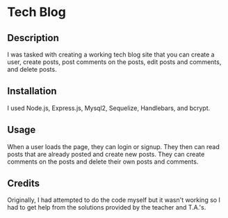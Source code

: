 # Tech Blog

## Description

I was tasked with creating a working tech blog site that you can create a user, create posts, post comments on the posts, edit posts and comments, and delete posts.

## Installation

I used Node.js, Express.js, Mysql2, Sequelize, Handlebars, and bcrypt.

## Usage

When a user loads the page, they can login or signup. They then can read posts that are already posted and create new posts. They can create comments on the posts and delete their own posts and comments.

## Credits

Originally, I had attempted to do the code myself but it wasn't working so I had to get help from the solutions provided by the teacher and T.A.'s.

